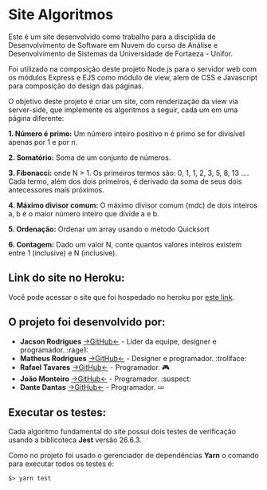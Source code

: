 # Site Algoritmos

Este é um site desenvolvido como trabalho para a disciplida de Desenvolvimento de Software
em Nuvem do curso de Análise e Desenvolvimento de Sistemas da Universidade de Fortaeza - 
Unifor.

Foi utilizado na composição deste projeto Node.js para o servidor web com os módulos Express
e EJS como módulo de view, alem de CSS e Javascript para composição do design das páginas.

O objetivo deste projeto é criar um site, com renderização da view via server-side, que 
implemente os algoritmos a seguir, cada um em uma página diferente:

**1. Número é primo:** Um número inteiro positivo n é primo se for divisível apenas por 1 e por n.

**2. Somatório:** Soma de um conjunto de números.

**3. Fibonacci:** onde N > 1. Os primeiros termos são: 0, 1, 1, 2, 3, 5, 8, 13 …. Cada termo, além dos  dois primeiros, é derivado da soma de seus dois antecessores mais próximos.

**4. Máximo divisor comum:** O máximo divisor comum (mdc) de dois inteiros a, b é o maior número inteiro que divide a e b.

**5. Ordenação:** Ordenar um array usando o método Quicksort

**6. Contagem:** Dado um valor N, conte quantos valores inteiros existem entre 1 (inclusive) e N (inclusive).

## Link do site no Heroku:
Você pode acessar o site que foi hospedado no heroku por [este link](https://sitealgoritmosdsn.herokuapp.com/).

## O projeto foi desenvolvido por:
- **Jacson Rodrigues**  [→GitHub←](https://github.com/jacksrm/) - Líder da equipe, designer e programador. :rage1:
- **Matheus Rodrigues** [→GitHub←](https://github.com/Mayh6m) - Designer e programador. :trollface:
- **Rafael Tavares** [→GitHub←](https://github.com/RafaelD3v) - Programador. :video_game:
- **João Monteiro** [→GitHub←](https://github.com/joaomonteiroSN) - Programador. :suspect:
- **Dante Dantas** [→GitHub←](https://github.com/Dantedod) - Programador. :zzz:

## Executar os testes:

Cada algoritmo fundamental do site possui dois testes de verificação usando a biblicoteca **Jest** versão 26.6.3.

Como no projeto foi usado o gerenciador de dependências **Yarn** o comando para executar todos os testes é:

    $> yarn test
